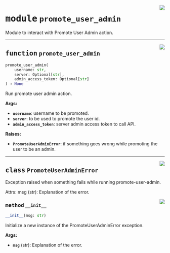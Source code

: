 <!-- markdownlint-disable -->

<a href="../src/actions/promote_user_admin.py#L0"><img align="right" style="float:right;" src="https://img.shields.io/badge/-source-cccccc?style=flat-square"></a>

# <kbd>module</kbd> `promote_user_admin`
Module to interact with Promote User Admin action. 


---

<a href="../src/actions/promote_user_admin.py#L34"><img align="right" style="float:right;" src="https://img.shields.io/badge/-source-cccccc?style=flat-square"></a>

## <kbd>function</kbd> `promote_user_admin`

```python
promote_user_admin(
    username: str,
    server: Optional[str],
    admin_access_token: Optional[str]
) → None
```

Run promote user admin action. 



**Args:**
 
 - <b>`username`</b>:  username to be promoted. 
 - <b>`server`</b>:  to be used to promote the user id. 
 - <b>`admin_access_token`</b>:  server admin access token to call API. 



**Raises:**
 
 - <b>`PromoteUserAdminError`</b>:  if something goes wrong while promoting the user to  be an admin. 


---

<a href="../src/actions/promote_user_admin.py#L17"><img align="right" style="float:right;" src="https://img.shields.io/badge/-source-cccccc?style=flat-square"></a>

## <kbd>class</kbd> `PromoteUserAdminError`
Exception raised when something fails while running promote-user-admin. 

Attrs:  msg (str): Explanation of the error. 

<a href="../src/actions/promote_user_admin.py#L24"><img align="right" style="float:right;" src="https://img.shields.io/badge/-source-cccccc?style=flat-square"></a>

### <kbd>method</kbd> `__init__`

```python
__init__(msg: str)
```

Initialize a new instance of the PromoteUserAdminError exception. 



**Args:**
 
 - <b>`msg`</b> (str):  Explanation of the error. 





